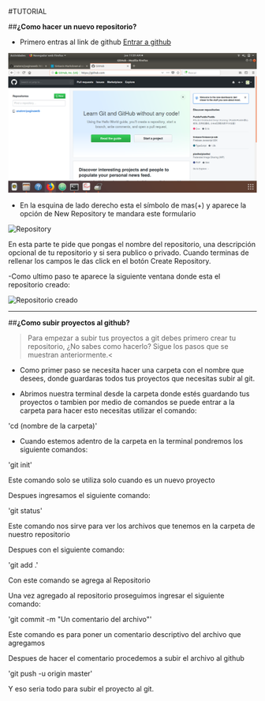 #TUTORIAL

##**¿Como hacer un nuevo repositorio?**

- Primero entras al link de github [Entrar a github](https://github.com/)

![Interfaz](/img/interfaz.png)

- En la esquina de lado derecho esta el símbolo de mas(+) y aparece la opción de New Repository te mandara este formulario

![Repository](/home/ana/Imágenes/createrepository.png)

En esta parte te pide que pongas el nombre del repositorio, una descripción opcional de tu repositorio y si sera publico o privado.
Cuando terminas de rellenar los campos le das click en el botón Create Repository.

-Como ultimo paso te aparece la siguiente ventana donde esta el repositorio creado:

![Repositorio creado](/home/ana/Imágenes/repository.png)

***

##**¿Como subir proyectos al github?**

>Para empezar a subir tus proyectos a git debes primero crear tu repositorio, ¿No sabes como hacerlo? Sigue los pasos que se muestran anteriormente.<

- Como primer paso se necesita hacer una carpeta con el nombre que desees, donde guardaras todos tus proyectos que necesitas subir al git.

- Abrimos nuestra terminal desde la carpeta donde estés guardando tus proyectos o tambien por medio de comandos se puede entrar a la carpeta para hacer esto necesitas utilizar el comando:

'cd (nombre de la carpeta)'

- Cuando estemos adentro de la carpeta en la terminal pondremos los siguiente comandos:

'git init'

Este comando solo se utiliza solo cuando es un nuevo proyecto

 Despues ingresamos el siguiente comando:

 'git status'

 Este comando nos sirve para ver los archivos que tenemos en la carpeta de nuestro repositorio

 Despues con el siguiente comando:

 'git add .'

 Con este comando se agrega al Repositorio

 Una vez agregado al repositorio proseguimos ingresar el siguiente comando:

 'git commit -m "Un comentario del archivo"'

 Este comando es para poner un comentario descriptivo del archivo que agregamos

 Despues de hacer el comentario procedemos a subir el archivo al github

 'git push -u origin master'

 Y eso seria todo para subir el proyecto al git.
